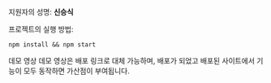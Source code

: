 지원자의 성명: **신승식**

프로젝트의 실행 방법:
```
npm install && npm start
```
데모 영상
데모 영상은 배포 링크로 대체 가능하며, 배포가 되었고 배포된 사이트에서 기능이 모두 동작하면 가산점이 부여됩니다.
